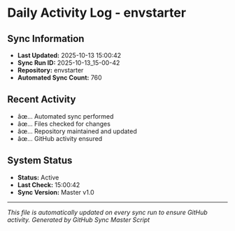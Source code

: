 ﻿# Daily Activity Log - envstarter

## Sync Information
- **Last Updated:** 2025-10-13 15:00:42
- **Sync Run ID:** 2025-10-13_15-00-42
- **Repository:** envstarter
- **Automated Sync Count:** 760

## Recent Activity
- âœ… Automated sync performed
- âœ… Files checked for changes
- âœ… Repository maintained and updated
- âœ… GitHub activity ensured

## System Status
- **Status:** Active
- **Last Check:** 15:00:42
- **Sync Version:** Master v1.0

---
*This file is automatically updated on every sync run to ensure GitHub activity.*
*Generated by GitHub Sync Master Script*
